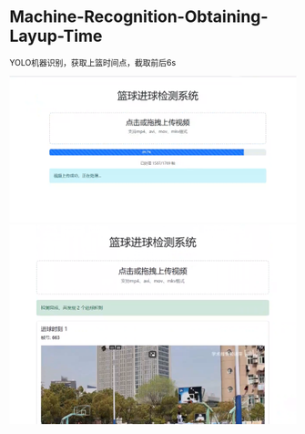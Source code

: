 # Machine-Recognition-Obtaining-Layup-Time
YOLO机器识别，获取上篮时间点，截取前后6s


![测试图片1](test2.png)
![测试图片2](test1.png)

